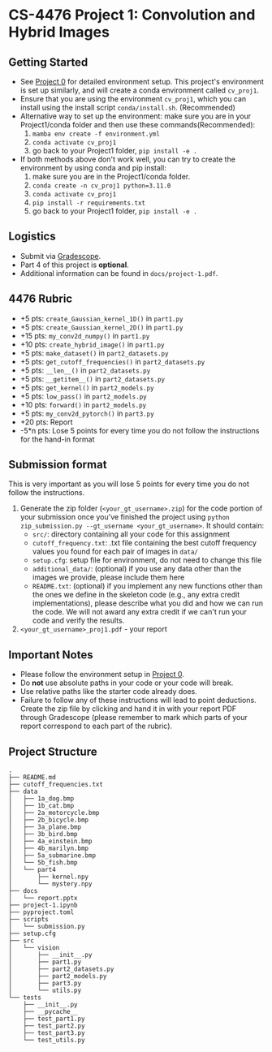 # CS-4476 Project 1: Convolution and Hybrid Images

## Getting Started

- See [Project 0](https://github.gatech.edu/cs4476/project-0) for detailed environment setup. This project's environment is set up similarly, and will create a conda environment called `cv_proj1`.
- Ensure that you are using the environment `cv_proj1`, which you can install using the install script `conda/install.sh`. (Recommended)
- Alternative way to set up the environment: make sure you are in your Project1/conda folder and then use these commands(Recommended):
  1. ```mamba env create -f environment.yml```
  2. ```conda activate cv_proj1```
  3. go back to your Project1 folder, ```pip install -e .```
- If both methods above don't work well, you can try to create the environment by using conda and pip install:
  1. make sure you are in the Project1/conda folder.
  2. ```conda create -n cv_proj1 python=3.11.0```
  3. ```conda activate cv_proj1```
  4. ```pip install -r requirements.txt```
  5. go back to your Project1 folder, ```pip install -e .```

## Logistics

- Submit via [Gradescope](https://gradescope.com).
- Part 4 of this project is **optional**.
- Additional information can be found in `docs/project-1.pdf`.

## 4476 Rubric

- +5 pts: `create_Gaussian_kernel_1D()` in `part1.py`
- +5 pts: `create_Gaussian_kernel_2D()` in `part1.py`
- +15 pts: `my_conv2d_numpy()` in `part1.py`
- +10 pts: `create_hybrid_image()` in `part1.py`
- +5 pts: `make_dataset()` in `part2_datasets.py`
- +5 pts: `get_cutoff_frequencies()` in `part2_datasets.py`
- +5 pts: `__len__()` in `part2_datasets.py`
- +5 pts: `__getitem__()` in `part2_datasets.py`
- +5 pts: `get_kernel()` in `part2_models.py`
- +5 pts: `low_pass()` in `part2_models.py`
- +10 pts: `forward()` in `part2_models.py`
- +5 pts: `my_conv2d_pytorch()` in `part3.py`
- +20 pts: Report
- -5*n pts: Lose 5 points for every time you do not follow the instructions for the hand-in format


## Submission format

This is very important as you will lose 5 points for every time you do not follow the instructions.

1. Generate the zip folder (`<your_gt_username>.zip`) for the code portion of your submission once you've finished the project using `python zip_submission.py --gt_username <your_gt_username>`. It should contain:
    - `src/`: directory containing all your code for this assignment
    - `cutoff_frequency.txt`: .txt file containing the best cutoff frequency values you found for each pair of images in `data/`
    - `setup.cfg`: setup file for environment, do not need to change this file
    - `additional_data/`: (optional) if you use any data other than the images we provide, please include them here
    - `README.txt`: (optional) if you implement any new functions other than the ones we define in the skeleton code (e.g., any extra credit implementations), please describe what you did and how we can run the code. We will not award any extra credit if we can't run your code and verify the results.
2. `<your_gt_username>_proj1.pdf` - your report


## Important Notes

- Please follow the environment setup in [Project 0](https://github.gatech.edu/cs4476/project-0).
- Do **not** use absolute paths in your code or your code will break.
- Use relative paths like the starter code already does.
- Failure to follow any of these instructions will lead to point deductions. Create the zip file by clicking and hand it in with your report PDF through Gradescope (please remember to mark which parts of your report correspond to each part of the rubric).

## Project Structure

```console
.
├── README.md
├── cutoff_frequencies.txt
├── data
│   ├── 1a_dog.bmp
│   ├── 1b_cat.bmp
│   ├── 2a_motorcycle.bmp
│   ├── 2b_bicycle.bmp
│   ├── 3a_plane.bmp
│   ├── 3b_bird.bmp
│   ├── 4a_einstein.bmp
│   ├── 4b_marilyn.bmp
│   ├── 5a_submarine.bmp
│   └── 5b_fish.bmp
│   └── part4
│       ├── kernel.npy
│       └── mystery.npy
├── docs
│   └── report.pptx
├── project-1.ipynb
├── pyproject.toml
├── scripts
│   └── submission.py
├── setup.cfg
├── src
│   └── vision
│       ├── __init__.py
│       ├── part1.py
│       ├── part2_datasets.py
│       ├── part2_models.py
│       ├── part3.py
│       └── utils.py
└── tests
    ├── __init__.py
    ├── __pycache__
    ├── test_part1.py
    ├── test_part2.py
    ├── test_part3.py
    └── test_utils.py
```
